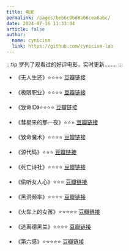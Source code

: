 ```yaml
---
title: 电影
permalink: /pages/beb6c0bd8a66cea6abc/
date: 2024-07-16 11:33:04
article: false
author:
  name: cynicism
  link: https://github.com/cynicism-lab
---
```

:::tip
罗列了观看过的好评电影，实时更新........
:::
- 《无人生还》⭐⭐⭐⭐
<a href="https://movie.douban.com/subject/25839052/">豆瓣链接</a>

- 《极限职业》⭐⭐⭐⭐
<a href="https://movie.douban.com/subject/27597250/">豆瓣链接</a>

- 《致命ID》⭐⭐⭐⭐
<a href="https://movie.douban.com/subject/1297192/">豆瓣链接</a>

- 《彗星来的那一夜》⭐⭐⭐
<a href="https://movie.douban.com/subject/25807345/">豆瓣链接</a>

- 《致命魔术》⭐⭐⭐⭐
<a href="https://movie.douban.com/subject/1780330/">豆瓣链接</a>

- 《源代码》⭐⭐⭐
<a href="https://movie.douban.com/subject/3075287/">豆瓣链接</a>

- 《死亡诗社》⭐⭐⭐⭐
<a href="https://movie.douban.com/subject/1291548/">豆瓣链接</a>

- 《偷听女人心》⭐⭐⭐
<a href="https://movie.douban.com/subject/1295078/">豆瓣链接</a>

- 《黑洞频率》⭐⭐⭐⭐
<a href="https://movie.douban.com/subject/1294183/">豆瓣链接</a>

- 《火车上的女孩》⭐⭐⭐⭐⭐
<a href="https://movie.douban.com/subject/26413089/">豆瓣链接</a>

- 《逃离德黑兰》⭐⭐⭐⭐
<a href="https://movie.douban.com/subject/6549903/">豆瓣链接</a>

- 《第六感》⭐⭐⭐⭐⭐
<a href="https://movie.douban.com/subject/1297630/">豆瓣链接</a>
